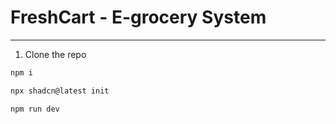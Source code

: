 # FreshCart - E-grocery System

---

1. Clone the repo

```bash
npm i
```

```bash
npx shadcn@latest init
```

```bash
npm run dev
```